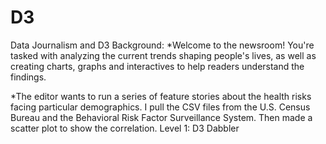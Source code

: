 # D3

  Data Journalism and D3
  Background:
   *Welcome to the newsroom! You're tasked with analyzing the current trends shaping people's lives, 
   as well as creating charts, graphs and interactives to help readers understand the findings.

   *The editor wants to run a series of feature stories about the health risks facing particular demographics. 
     I pull the CSV files from the U.S. Census Bureau and the Behavioral Risk Factor Surveillance System. 
     Then made a scatter plot to show the correlation.
   Level 1: D3 Dabbler
